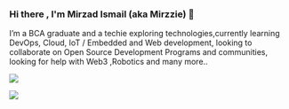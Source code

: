 ###  Hi there , I'm Mirzad Ismail (aka Mirzzie) 👋



I’m a BCA graduate and a techie exploring technologies,currently learning DevOps, Cloud, IoT / Embedded and Web development,
looking to collaborate on Open Source Development Programs and communities, looking for help with Web3 ,Robotics and many more..

<p align="left">
	<p align="left">
	<a href="https://skillicons.dev">
    	<img src="https://skillicons.dev/icons?i=androidstudio,azure,bootstrap,c,cpp,css,html,java,js,php,kotlin,aws,docker,kubernetes,python,linux,vscode,django,mysql,arduino&perline=10" />
  	</a> 
</p>

<p align="left">
	<img src = "https://github-readme-stats.vercel.app/api?username=Mirzzie&&show_icons=true&title_color=ffffff&icon_color=bb2acf&text_color=daf7dc&bg_color=151515" >
</p>
